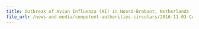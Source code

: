 ```yaml
---
title: Outbreak of Avian Influenza (AI) in Noord-Brabant, Netherlands 
file_url: /news-and-media/competent-authorities-circulars/2016-11-03-CA.pdf
---
```

